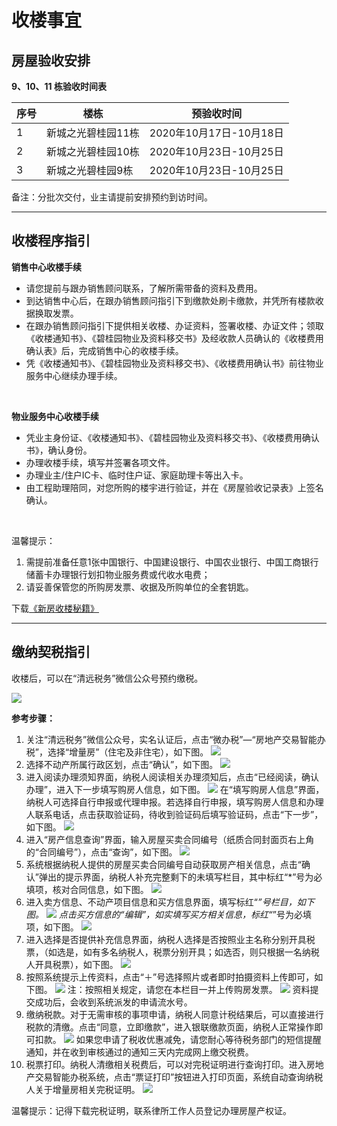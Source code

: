 # 收楼事宜


## 房屋验收安排


**9、10、11 栋验收时间表**

| 序号   | 楼栋   | 预验收时间 |
| ------ | ------ | ------ |
| 1 | 新城之光碧桂园11栋 | 2020年10月17日-10月18日   |
| 2 | 新城之光碧桂园10栋 | 2020年10月23日-10月25日 |
| 3 | 新城之光碧桂园9栋 | 2020年10月23日-10月25日 |

备注：分批次交付，业主请提前安排预约到访时间。


---


## 收楼程序指引

**销售中心收楼手续**

- 请您提前与跟办销售顾问联系，了解所需带备的资料及费用。
- 到达销售中心后，在跟办销售顾问指引下到缴款处刷卡缴款，并凭所有楼款收据换取发票。
- 在跟办销售顾问指引下提供相关收楼、办证资料，签署收楼、办证文件；领取《收楼通知书》、《碧桂园物业及资料移交书》及经收款人员确认的《收楼费用确认表》后，完成销售中心的收楼手续。
- 凭《收楼通知书》、《碧桂园物业及资料移交书》、《收楼费用确认书》前往物业服务中心继续办理手续。

<br>

**物业服务中心收楼手续**

- 凭业主身份证、《收楼通知书》、《碧桂园物业及资料移交书》、《收楼费用确认书》，确认身份。
- 办理收楼手续，填写并签署各项文件。
- 办理业主/住户IC卡、临时住户证、家庭助理卡等出入卡。
- 由工程助理陪同，对您所购的楼宇进行验证，并在《房屋验收记录表》上签名确认。

<br>

温馨提示：
1. 需提前准备任意1张中国银行、中国建设银行、中国农业银行、中国工商银行储蓄卡办理银行划扣物业服务费或代收水电费；
2. 请妥善保管您的所购房发票、收据及所购单位的全套钥匙。





下载[《新房收楼秘籍》](../_static/新房收楼秘籍(已留出空白).xls)


---


## 缴纳契税指引

收楼后，可以在“清远税务”微信公众号预约缴税。

![](../_static/qy_tax_qrcode.png)

**参考步骤：**

1. 关注“清远税务”微信公众号，实名认证后，点击“微办税”—“房地产交易智能办税”，选择“增量房”（住宅及非住宅），如下图。
   ![](../_static/deed_tax_01.webp)
2. 选择不动产所属行政区划，点击“确认”，如下图。
   ![](../_static/deed_tax_02.png)
3. 进入阅读办理须知界面，纳税人阅读相关办理须知后，点击“已经阅读，确认办理”，进入下一步填写购房人信息，如下图。
   ![](../_static/deed_tax_03.webp)
   在“填写购房人信息”界面，纳税人可选择自行申报或代理申报。若选择自行申报，填写购房人信息和办理人联系电话，点击获取验证码，待收到验证码后填写验证码，点击“下一步”，如下图。
   ![](../_static/deed_tax_04.webp)
4. 进入“房产信息查询”界面，输入房屋买卖合同编号（纸质合同封面页右上角的“合同编号”），点击“查询”，如下图。
   ![](../_static/deed_tax_05.webp)
5. 系统根据纳税人提供的房屋买卖合同编号自动获取房产相关信息，点击“确认”弹出的提示界面，纳税人补充完整剩下的未填写栏目，其中标红“*”号为必填项，核对合同信息，如下图。
   ![](../_static/deed_tax_06.webp)
6. 进入卖方信息、不动产项目信息和买方信息界面，填写标红“*”号栏目，如下图。
   ![](../_static/deed_tax_07.webp)
   点击买方信息的“编辑”，如实填写买方相关信息，标红“*”号为必填项，如下图。
   ![](../_static/deed_tax_08.webp)
7. 进入选择是否提供补充信息界面，纳税人选择是否按照业主名称分别开具税票，（如选是，如有多名纳税人，税票分别开具；如选否，则只根据一名纳税人开具税票），如下图。
   ![](../_static/deed_tax_09.webp)
8. 按照系统提示上传资料，点击“＋”号选择照片或者即时拍摄资料上传即可，如下图。
   ![](../_static/deed_tax_10.webp)
   注：按照相关规定，请您在本栏目一并上传购房发票。
   ![](../_static/deed_tax_11.webp)
   资料提交成功后，会收到系统派发的申请流水号。
9. 缴纳税款。对于无需审核的事项申请，纳税人同意计税结果后，可以直接进行税款的清缴。点击“同意，立即缴款”，进入银联缴款页面，纳税人正常操作即可扣款。
    ![](../_static/deed_tax_12.png)
    如果您申请了税收优惠减免，请您耐心等待税务部门的短信提醒通知，并在收到审核通过的通知三天内完成网上缴交税费。
10. 税票打印。纳税人清缴相关税费后，可以对完税证明进行查询打印。进入房地产交易智能办税系统，点击“票证打印”按钮进入打印页面，系统自动查询纳税人关于增量房相关完税证明。
    ![](../_static/deed_tax_13.webp)


温馨提示：记得下载完税证明，联系律所工作人员登记办理房屋产权证。